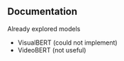 ## Documentation

Already explored models 

- VisualBERT (could not implement)
- VideoBERT (not useful)


